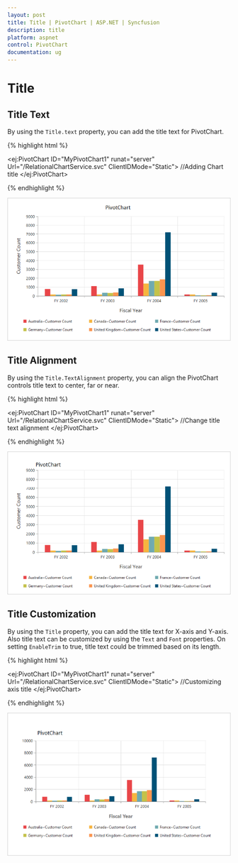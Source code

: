 ```yaml
---
layout: post
title: Title | PivotChart | ASP.NET | Syncfusion
description: title
platform: aspnet
control: PivotChart
documentation: ug
---
```


# Title

## Title Text

By using the `Title.text` property, you can add the title text for PivotChart.

{% highlight html %}

<ej:PivotChart ID="MyPivotChart1" runat="server" Url="/RelationalChartService.svc" ClientIDMode="Static">
    //Adding Chart title
    <Title text="PivotChart"></Title>
    <Size Width="950px" Height="460px"></Size>
</ej:PivotChart>

{% endhighlight %}

![](Title_images/Title_img1.png)

## Title Alignment

By using the `Title.TextAlignment` property, you can align the PivotChart controls title text to center, far or near.

{% highlight html %}

<ej:PivotChart ID="MyPivotChart1" runat="server" Url="/RelationalChartService.svc"  ClientIDMode="Static">
    //Change title text alignment
    <Title text="PivotChart" TextAlignment="near"></Title>
    <Size Width="950px" Height="460px"></Size>
</ej:PivotChart>

{% endhighlight %}

![](Title_images/Title_img2.png)

## Title Customization

By using the `Title` property, you can add the title text for X-axis and Y-axis. Also title text can be customized by using the `Text` and `Font` properties. On setting `EnableTrim` to true, title text could be trimmed based on its length.

{% highlight html %}

<ej:PivotChart ID="MyPivotChart1" runat="server" Url="/RelationalChartService.svc" ClientIDMode="Static">
    //Customizing axis title
    <PrimaryXAxis Title-Text="Fiscal Year" Title-Font-Color="Grey" Title-Font-FontSize="16px" Title-Font-FontFamily="Segoe UI" Title-Font-FontWeight="Bold" >
    </PrimaryXAxis>
    <Size Width="950px" Height="460px"></Size>
</ej:PivotChart>

{% endhighlight %}

![](Title_images/Title_img3.png) 


